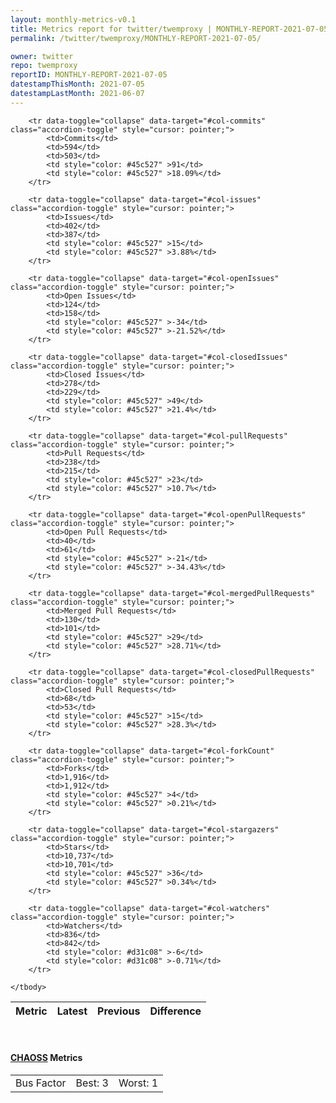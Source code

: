 ```yaml
---
layout: monthly-metrics-v0.1
title: Metrics report for twitter/twemproxy | MONTHLY-REPORT-2021-07-05 | 2021-07-05
permalink: /twitter/twemproxy/MONTHLY-REPORT-2021-07-05/

owner: twitter
repo: twemproxy
reportID: MONTHLY-REPORT-2021-07-05
datestampThisMonth: 2021-07-05
datestampLastMonth: 2021-06-07
---
```



<table class="table table-condensed" style="border-collapse:collapse;">
    <thead>
    <tr>
        <th>Metric</th>
        <th>Latest</th>
        <th>Previous</th>
        <th colspan="2" style="text-align: center;">Difference</th>
    </tr>
    </thead>
    <tbody>

        <tr data-toggle="collapse" data-target="#col-commits" class="accordion-toggle" style="cursor: pointer;">
            <td>Commits</td>
            <td>594</td>
            <td>503</td>
            <td style="color: #45c527" >91</td>
            <td style="color: #45c527" >18.09%</td>
        </tr>
        
        <tr data-toggle="collapse" data-target="#col-issues" class="accordion-toggle" style="cursor: pointer;">
            <td>Issues</td>
            <td>402</td>
            <td>387</td>
            <td style="color: #45c527" >15</td>
            <td style="color: #45c527" >3.88%</td>
        </tr>
        
        <tr data-toggle="collapse" data-target="#col-openIssues" class="accordion-toggle" style="cursor: pointer;">
            <td>Open Issues</td>
            <td>124</td>
            <td>158</td>
            <td style="color: #45c527" >-34</td>
            <td style="color: #45c527" >-21.52%</td>
        </tr>
        
        <tr data-toggle="collapse" data-target="#col-closedIssues" class="accordion-toggle" style="cursor: pointer;">
            <td>Closed Issues</td>
            <td>278</td>
            <td>229</td>
            <td style="color: #45c527" >49</td>
            <td style="color: #45c527" >21.4%</td>
        </tr>
        
        <tr data-toggle="collapse" data-target="#col-pullRequests" class="accordion-toggle" style="cursor: pointer;">
            <td>Pull Requests</td>
            <td>238</td>
            <td>215</td>
            <td style="color: #45c527" >23</td>
            <td style="color: #45c527" >10.7%</td>
        </tr>
        
        <tr data-toggle="collapse" data-target="#col-openPullRequests" class="accordion-toggle" style="cursor: pointer;">
            <td>Open Pull Requests</td>
            <td>40</td>
            <td>61</td>
            <td style="color: #45c527" >-21</td>
            <td style="color: #45c527" >-34.43%</td>
        </tr>
        
        <tr data-toggle="collapse" data-target="#col-mergedPullRequests" class="accordion-toggle" style="cursor: pointer;">
            <td>Merged Pull Requests</td>
            <td>130</td>
            <td>101</td>
            <td style="color: #45c527" >29</td>
            <td style="color: #45c527" >28.71%</td>
        </tr>
        
        <tr data-toggle="collapse" data-target="#col-closedPullRequests" class="accordion-toggle" style="cursor: pointer;">
            <td>Closed Pull Requests</td>
            <td>68</td>
            <td>53</td>
            <td style="color: #45c527" >15</td>
            <td style="color: #45c527" >28.3%</td>
        </tr>
        
        <tr data-toggle="collapse" data-target="#col-forkCount" class="accordion-toggle" style="cursor: pointer;">
            <td>Forks</td>
            <td>1,916</td>
            <td>1,912</td>
            <td style="color: #45c527" >4</td>
            <td style="color: #45c527" >0.21%</td>
        </tr>
        
        <tr data-toggle="collapse" data-target="#col-stargazers" class="accordion-toggle" style="cursor: pointer;">
            <td>Stars</td>
            <td>10,737</td>
            <td>10,701</td>
            <td style="color: #45c527" >36</td>
            <td style="color: #45c527" >0.34%</td>
        </tr>
        
        <tr data-toggle="collapse" data-target="#col-watchers" class="accordion-toggle" style="cursor: pointer;">
            <td>Watchers</td>
            <td>836</td>
            <td>842</td>
            <td style="color: #d31c08" >-6</td>
            <td style="color: #d31c08" >-0.71%</td>
        </tr>
        
    </tbody>
</table>
<br>
<h4><a target="_blank" href="https://chaoss.community/">CHAOSS</a> Metrics</h4>

<table class="table table-condensed" style="border-collapse:collapse;">
    <tbody>
        <td>Bus Factor</td>
        <td>Best: 3</td>
        <td>Worst: 1</td>
    </tbody>
</table>
